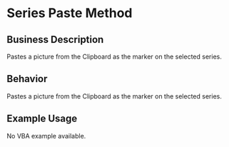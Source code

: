 # Series Paste Method

## Business Description
Pastes a picture from the Clipboard as the marker on the selected series.

## Behavior
Pastes a picture from the Clipboard as the marker on the selected series.

## Example Usage
No VBA example available.